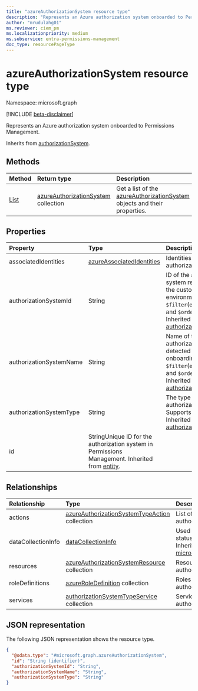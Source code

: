 ```yaml
---
title: "azureAuthorizationSystem resource type"
description: "Represents an Azure authorization system onboarded to Permissions Management."
author: "mrudulahg01"
ms.reviewer: ciem_pm
ms.localizationpriority: medium
ms.subservice: entra-permissions-management
doc_type: resourcePageType
---
```


# azureAuthorizationSystem resource type

Namespace: microsoft.graph

[!INCLUDE [beta-disclaimer](../../includes/beta-disclaimer.md)]

Represents an Azure authorization system onboarded to Permissions Management.

Inherits from [authorizationSystem](../resources/authorizationsystem.md).

## Methods
|Method|Return type|Description|
|:---|:---|:---|
|[List](../api/azureauthorizationsystem-list.md)|[azureAuthorizationSystem](../resources/azureauthorizationsystem.md) collection|Get a list of the [azureAuthorizationSystem](../resources/azureauthorizationsystem.md) objects and their properties.|

## Properties
|Property|Type|Description|
|:---|:---|:---|
|associatedIdentities|[azureAssociatedIdentities](../resources/azureassociatedidentities.md)|Identities in the authorization system.|
|authorizationSystemId|String|ID of the authorization system retrieved from the customer cloud environment.Supports `$filter`(`eq`, `contains`) and `$orderBy`. Inherited from [authorizationSystem](../resources/authorizationsystem.md).|
|authorizationSystemName|String|Name of the authorization system detected after onboarding. Supports `$filter`(`eq`,`contains`) and `$orderBy`. Inherited from [authorizationSystem](../resources/authorizationsystem.md).|
|authorizationSystemType|String|The type of this authorization system. Supports `$filter`(`eq`). Inherited from [authorizationSystem](../resources/authorizationsystem.md).|
|id|StringUnique ID for the authorization system in Permissions Management. Inherited from [entity](../resources/entity.md).|

## Relationships
|Relationship|Type|Description|
|:---|:---|:---|
|actions|[azureAuthorizationSystemTypeAction](../resources/azureauthorizationsystemtypeaction.md) collection|List of actions for service in authorization system.|
|dataCollectionInfo|[dataCollectionInfo](../resources/datacollectioninfo.md)|Used to expose data collection status of this authorizationSystem. Inherited from [microsoft.graph.authorizationSystem](../resources/authorizationsystem.md)|
|resources|[azureAuthorizationSystemResource](../resources/azureauthorizationsystemresource.md) collection|Resources associated with the authorization system type.|
|roleDefinitions|[azureRoleDefinition](../resources/azureroledefinition.md) collection|Roles associated with the authorization system type.|
|services|[authorizationSystemTypeService](../resources/authorizationsystemtypeservice.md) collection|Services associated with the authorization system type.|

## JSON representation
The following JSON representation shows the resource type.
<!-- {
  "blockType": "resource",
  "keyProperty": "id",
  "@odata.type": "microsoft.graph.azureAuthorizationSystem",
  "baseType": "microsoft.graph.authorizationSystem",
  "openType": false
}
-->
``` json
{
  "@odata.type": "#microsoft.graph.azureAuthorizationSystem",
  "id": "String (identifier)",
  "authorizationSystemId": "String",
  "authorizationSystemName": "String",
  "authorizationSystemType": "String"
}
```

